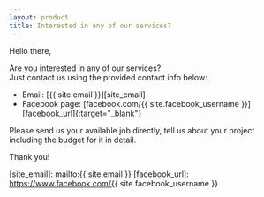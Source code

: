```yaml
---
layout: product
title: Interested in any of our services?
---
```


Hello there,

Are you interested in any of our services?  
Just contact us using the provided contact info below:

* Email: [{{ site.email }}][site_email]
* Facebook page: [facebook.com/{{ site.facebook_username }}][facebook_url]{:target="_blank"}

Please send us your available job directly, tell us about your project including the budget for it in detail.

Thank you!


[site_email]:   mailto:{{ site.email }}
[facebook_url]: https://www.facebook.com/{{ site.facebook_username }}
